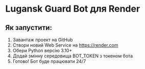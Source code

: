 # Lugansk Guard Bot для Render

## Як запустити:

1. Завантаж проект на GitHub
2. Створи новий Web Service на https://render.com
3. Обери Python версію 3.10+
4. Додай змінну середовища BOT_TOKEN з токеном бота
5. Готово! Бот буде працювати 24/7

